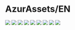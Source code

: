 # AzurAssets/EN
![](https://img.shields.io/badge/EN-8.1.273-blue?style=flat-square)
![](https://img.shields.io/badge/CV-525-blue?style=flat-square)
![](https://img.shields.io/badge/L2D-593-blue?style=flat-square)
![](https://img.shields.io/badge/PIC-22-blue?style=flat-square)
![](https://img.shields.io/badge/BGM-22-blue?style=flat-square)
![](https://img.shields.io/badge/CIPHER-36-blue?style=flat-square)
![](https://img.shields.io/badge/MANGA-52-blue?style=flat-square)
![](https://img.shields.io/badge/PAINTING-167-blue?style=flat-square)
![](https://img.shields.io/badge/DORM-1-blue?style=flat-square)